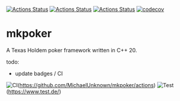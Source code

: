 [![Actions Status](https://github.com/MichaelUnknown/mkpoker/workflows/MacOS/badge.svg)](https://github.com/MichaelUnknown/mkpoker/actions)
[![Actions Status](https://github.com/MichaelUnknown/mkpoker/workflows/Windows/badge.svg)](https://github.com/MichaelUnknown/mkpoker/actions)
[![Actions Status](https://github.com/MichaelUnknown/mkpoker/workflows/Ubuntu/badge.svg)](https://github.com/MichaelUnknown/mkpoker/actions)
[![codecov](https://codecov.io/gh/MichaelUnknown/mkpoker/branch/main/graph/badge.svg)](https://codecov.io/gh/MichaelUnknown/mkpoker)

# mkpoker
A Texas Holdem poker framework written in C++ 20.

todo:
- update badges / CI

![CI](https://github.com/MichaelUnknown/mkpoker/workflows/CI/badge.svg)(https://github.com/MichaelUnknown/mkpoker/actions)
![Test](https://github.com/MichaelUnknown/mkpoker/workflows/CI/badge.svg)(https://www.test.de/)